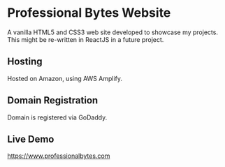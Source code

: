 # Professional Bytes Website
A vanilla HTML5 and CSS3 web site developed to showcase my projects. This might be re-written in ReactJS in a future project.

## Hosting
Hosted on Amazon, using AWS Amplify.

## Domain Registration
Domain is registered via GoDaddy.

## Live Demo
https://www.professionalbytes.com
